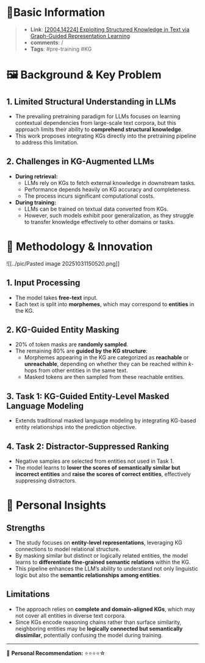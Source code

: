 # 📜Basic Information

> - **Link**: [[2004.14224] Exploiting Structured Knowledge in Text via Graph-Guided Representation Learning](https://arxiv.org/abs/2004.14224)
> - **comments**: /
> - **Tags**: #pre-training #KG 

# 🖼 Background & Key Problem

## 1. **Limited Structural Understanding in LLMs**

- The prevailing pretraining paradigm for LLMs focuses on learning contextual dependencies from large-scale text corpora, but this approach limits their ability to **comprehend structural knowledge**.
- This work proposes integrating KGs directly into the pretraining pipeline to address this limitation.

## 2. **Challenges in KG-Augmented LLMs**

- **During retrieval:**
    - LLMs rely on KGs to fetch external knowledge in downstream tasks.
    - Performance depends heavily on KG accuracy and completeness.
    - The process incurs significant computational costs.
- **During training:**
    - LLMs can be trained on textual data converted from KGs.
    - However, such models exhibit poor generalization, as they struggle to transfer knowledge effectively to other domains or tasks.

# 🔌 Methodology & Innovation

![[../pic/Pasted image 20251031150520.png]]

## 1. **Input Processing**

- The model takes **free-text** input.
- Each text is split into **morphemes**, which may correspond to **entities** in the KG.

## 2. **KG-Guided Entity Masking**

- 20% of token masks are **randomly sampled**.
- The remaining 80% are **guided by the KG structure**:
    - Morphemes appearing in the KG are categorized as **reachable** or **unreachable**, depending on whether they can be reached within _k_-hops from other entities in the same text.
    - Masked tokens are then sampled from these reachable entities.

## 3. **Task 1: KG-Guided Entity-Level Masked Language Modeling**

- Extends traditional masked language modeling by integrating KG-based entity relationships into the prediction objective.

## 4. **Task 2: Distractor-Suppressed Ranking**

- Negative samples are selected from entities not used in Task 1.
- The model learns to **lower the scores of semantically similar but incorrect entities** and **raise the scores of correct entities**, effectively suppressing distractors.

# 🔦 Personal Insights

## **Strengths**

- The study focuses on **entity-level representations**, leveraging KG connections to model relational structure.
- By masking similar but distinct or logically related entities, the model learns to **differentiate fine-grained semantic relations** within the KG.
- This pipeline enhances the LLM’s ability to understand not only linguistic logic but also the **semantic relationships among entities**.

## **Limitations**

- The approach relies on **complete and domain-aligned KGs**, which may not cover all entities in diverse text corpora.
- Since KGs encode reasoning chains rather than surface similarity, neighboring entities may be **logically connected but semantically dissimilar**, potentially confusing the model during training.

---

📌 **Personal Recommendation:** ⭐⭐⭐⭐☆